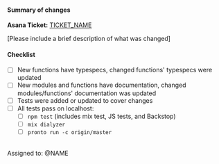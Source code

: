 #### Summary of changes
**Asana Ticket:** [TICKET_NAME](TICKET_LINK)

[Please include a brief description of what was changed]

#### Checklist
- [ ] New functions have typespecs, changed functions' typespecs were updated
- [ ] New modules and functions have documentation, changed modules/functions' documentation was updated
- [ ] Tests were added or updated to cover changes
- [ ] All tests pass on localhost:
  - [ ] `npm test` (includes mix test, JS tests, and Backstop)
  - [ ] `mix dialyzer`
  - [ ] `pronto run -c origin/master`

<br>
Assigned to: @NAME
